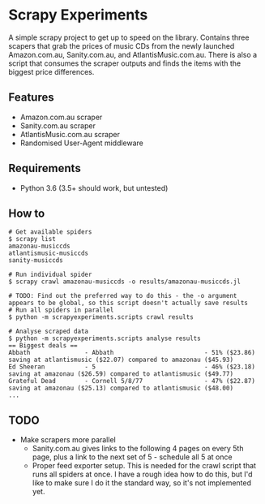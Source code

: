 # Scrapy Experiments

A simple scrapy project to get up to speed on the library. Contains
three scapers that grab the prices of music CDs from the newly launched
Amazon.com.au, Sanity.com.au, and AtlantisMusic.com.au. There is also a
script that consumes the scraper outputs and finds the items with the
biggest price differences.


## Features

* Amazon.com.au scraper
* Sanity.com.au scraper
* AtlantisMusic.com.au scraper
* Randomised User-Agent middleware


## Requirements

* Python 3.6 (3.5+ should work, but untested)


## How to

    # Get available spiders
    $ scrapy list
    amazonau-musiccds
    atlantismusic-musiccds
    sanity-musiccds

    # Run individual spider
    $ scrapy crawl amazonau-musiccds -o results/amazonau-musiccds.jl

    # TODO: Find out the preferred way to do this - the -o argument appears to be global, so this script doesn't actually save results
    # Run all spiders in parallel
    $ python -m scrapyexperiments.scripts crawl results

    # Analyse scraped data
    $ python -m scrapyexperiments.scripts analyse results
    == Biggest deals ==
    Abbath               - Abbath                         - 51% ($23.86) saving at atlantismusic ($22.07) compared to amazonau ($45.93)
    Ed Sheeran           - 5                              - 46% ($23.18) saving at amazonau ($26.59) compared to atlantismusic ($49.77)
    Grateful Dead        - Cornell 5/8/77                 - 47% ($22.87) saving at amazonau ($25.13) compared to atlantismusic ($48.00)
    ...


## TODO

* Make scrapers more parallel
    * Sanity.com.au gives links to the following 4 pages on every 5th
      page, plus a link to the next set of 5 - schedule all 5 at once
    * Proper feed exporter setup. This is needed for the crawl script
      that runs all spiders at once. I have a rough idea how to do this,
      but I'd like to make sure I do it the standard way, so it's not
      implemented yet.

